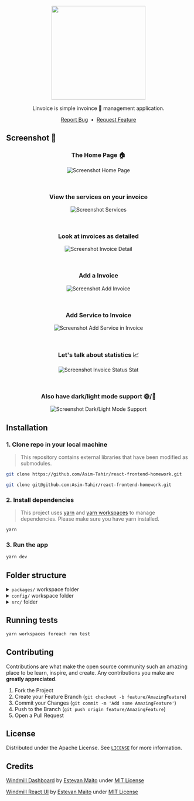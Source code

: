 <p align="center">
  <img width="256" src="https://user-images.githubusercontent.com/29407019/134232676-b8afe804-87c5-4dbd-885f-618524637f22.png"/>
</p>

<p align="center">
  Linvoice is simple invoince 📃 management application.
</p>
<p align="center">
  <a href="https://github.com/Asim-Tahir/linvoice/issues/new?assignees=&labels=Bug&title=">Report Bug</a>
  &nbsp;•&nbsp;
  <a href="https://github.com/Asim-Tahir/linvoice/issues/new?assignees=&labels=Feature&title=">Request Feature</a>
</p>

## Screenshot 👀

<h3 align="center">The Home Page 🏠</h4>
<p align="center">
  <img src="https://user-images.githubusercontent.com/29407019/134180687-80917af2-6e65-423b-92b8-9e4f5c7c5d1f.png" alt="Screenshot Home Page" title="Screenshot Home Page"/>
</p>

<br/>

<h3 align="center">View the services on your invoice</h3>
<p align="center">
  <img src="https://user-images.githubusercontent.com/29407019/134181876-636a4cc9-23f7-4e48-92bc-08c195ed5734.png" alt="Screenshot Services" title="Screenshot Services"/>
</p>

<br/>
  
<h3 align="center">Look at invoices as detailed</h3>
<p align="center">
  <img src="https://user-images.githubusercontent.com/29407019/134182106-76a4cef4-542f-4b12-8f62-733b5b4b0004.png" alt="Screenshot Invoice Detail" title="Screenshot Invoice Detail"/>
</p>

<br/>

<h3 align="center">Add a Invoice</h3>
<p align="center">
  <img src="https://user-images.githubusercontent.com/29407019/134182176-147db2a4-36be-4e97-aa7f-aafed07e3184.png" alt="Screenshot Add Invoice" title="Screenshot Add Invoice">
</p>

<br/>

<h3 align="center">Add Service to Invoice</h3>
<p align="center">
  <img src="https://user-images.githubusercontent.com/29407019/134182225-daf02250-6572-4f7b-97bd-6517f3a550a3.png" alt="Screenshot Add Service in Invoice" title="Screenshot Add Service in Invoice"/>
</p>

<br/>

<h3 align="center">Let's talk about statistics 📈</h3>
<p align="center">
  <img src="https://user-images.githubusercontent.com/29407019/134182366-15b497da-52bb-4c3b-be44-dffe024f428a.png" alt="Screenshot Invoice Status Stat" title="Screenshot Invoice Status Stat"/>
</p>

<br/>

<h3 align="center">Also have dark/light mode support 🌞/🌚</h3>
<p align="center">
  <img src="https://user-images.githubusercontent.com/29407019/134182526-7644f8da-b4e6-44be-bd5c-e8d5acb6ce72.png" alt="Screenshot Dark/Light Mode Support" title="Screenshot Dark/Light Mode Support"/>
</p>

## Installation

### 1. Clone repo in your local machine

> This repository contains external libraries that have been modified as submodules.

```bash
git clone https://github.com/Asim-Tahir/react-frontend-homework.git
```

```bash
git clone git@github.com:Asim-Tahir/react-frontend-homework.git
```

### 2. Install dependencies

> This project uses [yarn](https://yarnpkg.com/en/) and [yarn workspaces](https://yarnpkg.com/features/workspaces) to manage dependencies. Please make sure you have yarn installed.

```bash
yarn
```

### 3. Run the app

```bash
yarn dev
```

## Folder structure

<details>
  <summary><code>packages/</code> workspace folder</summary><br>

This folder contains all the packages that are used in the application.

  <details>
    <summary>
      <code>assets/</code> folder
    </summary><br>

├───assets
│ ├───images
│ └───styles

This folder contains all the images and core tailwindcss styles.

  </details>

  <details>
    <summary>
      <code>components/</code> folder
    </summary><br>

This folder contains all the components that are used in the application.

├───components
│ ├───atoms
│ │ └───a11y
│ ├───molecules
│ │ ├───cards
│ │ ├───chart
│ │ └───dashboard
│ │ └───invoice
│ │ └───table
│ ├───organisms
│ │ ├───dashboard
│ │ │ ├───invoices
│ │ │ │ └───table
│ │ │ └───services
│ │ │ └───table
│ │ └───sidebar
│ ├───pages
│ │ ├───account
│ │ └───dashboard
│ │ └───invoices
│ ├───styled
│ │ ├───atoms
│ │ │ └───typography
│ │ ├───molecules
│ │ ├───organisms
│ │ ├───pages
│ │ └───templates
│ └───templates
│ └───dashboard

  </details>

  <details>
    <summary>
      <code>context/</code> folder
    </summary><br>

This folder contains all the custom react context that are used in the application.

├───context
│ └───tests

  </details>

  <details>
    <summary>
      <code>hooks/</code> folder
    </summary><br>

This folder contains all the custom react hooks that are used in the application.

├───hooks
│ └───store

  </details>

  <details>
    <summary><code>icon/</code> folder</summary><br/>

This folder contains all the icons and Icon component that are used in the application.

├───icon
│ ├───icons
│ │ ├───account
│ │ ├───brand
│ │ ├───filled
│ │ └───outline
│ ├───types
│ └───Icon.tsx <- Icon component

  </details>

  <details>
    <summary>
      <code>router/</code> folder
    </summary><br>

This folder contains all routes and route component that are used in the application.

├───router
│ ├───routes
│ ├───types
| └───index.tsx <- Router component

  </details>

  <details>
    <summary>
      <code>store/</code> folder
    </summary><br>

This folder contains redux & redux-toolkit store that are used in the application. And tests for store.

├───store
│ ├───tests
│ │ ├───invoices
│ │ └───services
│ └───types

  </details>

  <details>
    <summary><code>utils/</code> folder</summary><br>
    └───utils

This folder contains all the utils function that are used in the application.

  </details>

  <details>
    <summary>
      `other` folders
    </summary><br>

This folders contains all the other files that are used in the application.

`types` folder contain global typescript types.
`email` folder contain email templates are used for sending emails.

├───types
├───email
│ └───templates

  </details>
</details>

<details>
  <summary>
    <code>config/</code> workspace folder
  </summary><br>

This folder contains all the configuration files for the application.

├───eslint-config
├───jest-config
│ ├───preset
│ │ ├───babel-jest
│ │ ├───ts-jest
│ │ └───vite
│ └───transformer
├───stylelint-config
└───tsconfig

</details>

<details>
  <summary><code>src/</code> folder</summary><br>
  This folder contains core application files. And this files is start point for application.
</details>

## Running tests

```bash
yarn workspaces foreach run test
```

## Contributing

Contributions are what make the open source community such an amazing place to be learn, inspire, and create. Any contributions you make are **greatly appreciated**.

1. Fork the Project
2. Create your Feature Branch (`git checkout -b feature/AmazingFeature`)
3. Commit your Changes (`git commit -m 'Add some AmazingFeature'`)
4. Push to the Branch (`git push origin feature/AmazingFeature`)
5. Open a Pull Request

## License

Distributed under the Apache License. See [`LICENSE`](LICENSE) for more information.
    
## Credits
[Windmill Dashboard](https://github.com/estevanmaito/windmill-dashboard-react/) by [Estevan Maito](https://github.com/estevanmaito) under [MIT License](https://github.com/estevanmaito/windmill-dashboard-react/blob/master/LICENSE)

[Windmill React UI](https://github.com/estevanmaito/windmill-react-ui) by [Estevan Maito](https://github.com/estevanmaito) under [MIT License](https://github.com/estevanmaito/windmill-react-ui/blob/master/LICENSE)
